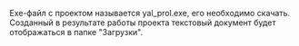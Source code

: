 Exe-файл с проектом называется yal_prol.exe, его необходимо скачать. Созданный в результате работы проекта текстовый документ будет отображаться в папке "Загрузки".
